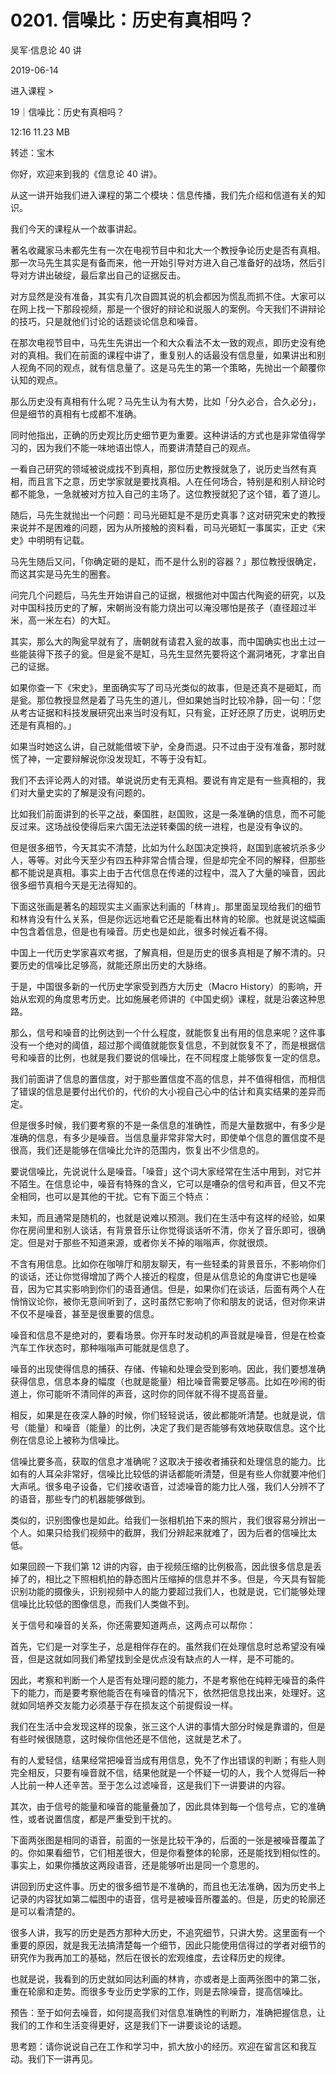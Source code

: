 # 0201. 信噪比：历史有真相吗？

吴军·信息论 40 讲

2019-06-14

进入课程 >

19｜信噪比：历史有真相吗？

12:16 11.23 MB

转述：宝木

你好，欢迎来到我的《信息论 40 讲》。

从这一讲开始我们进入课程的第二个模块：信息传播，我们先介绍和信道有关的知识。

我们今天的课程从一个故事讲起。

著名收藏家马未都先生有一次在电视节目中和北大一个教授争论历史是否有真相。那一次马先生其实是有备而来，他一开始引导对方进入自己准备好的战场，然后引导对方讲出破绽，最后拿出自己的证据反击。

对方显然是没有准备，其实有几次自圆其说的机会都因为慌乱而抓不住。大家可以在网上找一下那段视频，那是一个很好的辩论和说服人的案例。今天我们不讲辩论的技巧，只是就他们讨论的话题谈论信息和噪音。

在那次电视节目中，马先生先讲出一个和大众看法不太一致的观点，即历史没有绝对的真相。我们在前面的课程中讲了，重复别人的话最没有信息量，如果讲出和别人视角不同的观点，就有信息量了。这是马先生的第一个策略，先抛出一个颠覆你认知的观点。

那么历史没有真相有什么呢？马先生认为有大势，比如「分久必合，合久必分」，但是细节的真相有七成都不准确。

同时他指出，正确的历史观比历史细节更为重要。这种讲话的方式也是非常值得学习的，因为我们不能一味地语出惊人，而要讲清楚自己的观点。

一看自己研究的领域被说成找不到真相，那位历史教授就急了，说历史当然有真相，而且言下之意，历史学家就是要找真相。人在任何场合，特别是和别人辩论时都不能急，一急就被对方拉入自己的主场了。这位教授就犯了这个错，着了道儿。

随后，马先生就抛出一个问题：司马光砸缸是不是历史真事？这对研究宋史的教授来说并不是困难的问题，因为从所接触的资料看，司马光砸缸一事属实，正史《宋史》中明明有记载。

马先生随后又问，「你确定砸的是缸，而不是什么别的容器？」那位教授很确定，而这其实是马先生的圈套。

问完几个问题后，马先生开始讲自己的证据，根据他对中国古代陶瓷的研究，以及对中国科技历史的了解，宋朝尚没有能力烧出可以淹没哪怕是孩子（直径超过半米，高一米左右）的大缸。

其实，那么大的陶瓮早就有了，唐朝就有请君入瓮的故事，而中国确实也出土过一些能装得下孩子的瓮。但是瓮不是缸，马先生显然先要将这个漏洞堵死，才拿出自己的证据。

如果你查一下《宋史》，里面确实写了司马光类似的故事，但是还真不是砸缸，而是瓮。那位教授显然是着了马先生的道儿，但如果她当时比较冷静，回一句：「您从考古证据和科技发展研究出来当时没有缸，只有瓮，正好还原了历史，说明历史还是有真相的。」

如果当时她这么讲，自己就能借坡下驴，全身而退。只不过由于没有准备，那时就慌了神，一定要辩解说你没发现缸，不等于没有缸。

我们不去评论两人的对错。单说说历史有无真相。要说有肯定是有一些真相的，我们对大量史实的了解是没有问题的。

比如我们前面讲到的长平之战，秦国胜，赵国败，这是一条准确的信息，而不可能反过来。这场战役使得后来六国无法逆转秦国的统一进程，也是没有争议的。

但是很多细节，今天其实不清楚，比如为什么赵国决定换将，赵国到底被坑杀多少人，等等。对此今天至少有四五种非常合情合理，但是却完全不同的解释，但那些都不能说是真相。事实上由于古代信息在传递的过程中，混入了大量的噪音，因此很多细节真相今天是无法得知的。

下面这张画是著名的超现实主义画家达利画的「林肯」。那里面呈现给我们的细节和林肯没有什么关系，但是你远远地看它还是能看出林肯的轮廓。也就是说这幅画中包含着信息，但是也有噪音。历史也是如此，很多时候近看不得。

中国上一代历史学家喜欢考据，了解真相，但是历史的很多真相是了解不清的。只要历史的信噪比足够高，就能还原出历史的大脉络。

于是，中国很多新的一代历史学家受到西方大历史（Macro History）的影响，开始从宏观的角度思考历史。比如施展老师讲的《中国史纲》课程，就是沿袭这种思路。

那么，信号和噪音的比例达到一个什么程度，就能恢复出有用的信息来呢？这件事没有一个绝对的阈值，超过那个阈值就能恢复信息，不到就恢复不了，而是根据信号和噪音的比例，也就是我们要说的信噪比，在不同程度上能够恢复一定的信息。

我们前面讲了信息的置信度，对于那些置信度不高的信息，并不值得相信，而相信了错误的信息是要付出代价的，代价的大小视自己心中的估计和真实结果的差异而定。

但是很多时候，我们要考察的不是一条信息的准确性，而是大量数据中，有多少是准确的信息，有多少是噪音。当信息量非常非常大时，即使单个信息的置信度不是很高，我们还是能够在信噪比允许的范围内，恢复出不少信息的。

要说信噪比，先说说什么是噪音。「噪音」这个词大家经常在生活中用到，对它并不陌生。在信息论中，噪音有特殊的含义，它可以是嘈杂的信号和声音，但又不完全相同，也可以是其他的干扰。它有下面三个特点：

未知，而且通常是随机的，也就是说难以预测。我们在生活中有这样的经验，如果你在房间里和别人谈话，有背景音乐让你觉得谈话听不清，你关了音乐即可，很确定。但是对于那些不知道来源，或者你关不掉的嗡嗡声，你就很烦。

不含有用信息。比如你在咖啡厅和朋友聊天，有一些轻柔的背景音乐，不影响你们的谈话，还让你觉得增加了两个人接近的程度，但是从信息论的角度讲它也是噪音，因为它其实影响到你们的语音通信。但是，如果你们在谈话，后面有两个人在悄悄议论你，被你无意间听到了，这时虽然它影响了你和朋友的说话，但对你来讲不仅不是噪音，甚至是很重要的信息。

噪音和信息不是绝对的，要看场景。你开车时发动机的声音就是噪音，但是在检查汽车工作状态时，那种嗡嗡声可能就是信息了。

噪音的出现使得信息的捕获、存储、传输和处理会受到影响。因此，我们要想准确获得信息，信息本身的幅度（也就是能量）相比噪音需要足够高。比如在吵闹的街道上，你可能听不清同伴的声音，这时你的同伴就不得不提高音量。

相反，如果是在夜深人静的时候，你们轻轻说话，彼此都能听清楚。也就是说，信号（能量）和噪音（能量）的比例，决定了我们是否能够有效地获取信息。这个比例在信息论上被称为信噪比。

信噪比要多高，获取的信息才准确呢？这取决于接收者捕获和处理信息的能力。比如有的人耳朵非常好，信噪比比较低的讲话都能听清楚，但是有些人你就要冲他们大声吼。很多电子设备，它们接收语音，过滤噪音的能力比人强，我们人分辨不了的语音，那些专门的机器能够做到。

类似的，识别图像也是如此。给我们一张相机拍下来的照片，我们很容易分辨出一个人。如果只给我们视频中的截屏，我们分辨起来就难了，因为后者的信噪比太低。

如果回顾一下我们第 12 讲的内容，由于视频压缩的比例极高，因此很多信息是丢掉了的，相比之下照相机拍的静态图片压缩掉的信息并不多。但是，今天具有智能识别功能的摄像头，识别视频中人的能力要超过我们人，也就是说，它们能够处理信噪比比较低的图像信息，而我们人类做不到。

关于信号和噪音的关系，你还需要知道两点，这两点可以帮你：

首先，它们是一对孪生子，总是相伴存在的。虽然我们在处理信息时总希望没有噪音，但是这就如同我们希望找到全是优点没有缺点的人一样，是不可能的。

因此，考察和判断一个人是否有处理问题的能力，不是考察他在纯粹无噪音的条件下的能力，而是要考察他能否在有噪音的情况下，依然把信息找出来，处理好。这就如同培养交友能力必须基于存在损友这个前提假设一样。

我们在生活中会发现这样的现象，张三这个人讲的事情大部分时候是靠谱的，但是有些时候很随意，这时候你信他还是不信他，这就是艺术了。

有的人爱轻信，结果经常把噪音当成有用信息，免不了作出错误的判断；有些人则完全相反，只要有噪音就不信，结果他就是一个怀疑一切的人，我个人觉得后一种人比前一种人还辛苦。至于怎么过滤噪音，这是我们下一讲要讲的内容。

其次，由于信号的能量和噪音的能量叠加了，因此具体到每一个信号点，它的准确性，或者说置信度，都是严重受到干扰的。

下面两张图是相同的语音，前面的一张是比较干净的，后面的一张是被噪音覆盖了的。你如果看细节，它们相差很大，但是你看整体的轮廓，还是能找到相似性的。事实上，如果你播放这两段语音，还是能够听出是同一个意思的。

讲回到历史这件事。历史的很多细节是不准确的，而且也无法准确，因为历史书上记录的内容犹如第二幅图中的语音，信号是被噪音所覆盖的。但是，历史的轮廓还是可以看清楚的。

很多人讲，我写的历史是西方那种大历史，不追究细节，只讲大势。这里面有一个重要的原因，就是我无法搞清楚每一个细节，因此只能使用信得过的学者对细节的研究作为我再加工的基础，然后在很长的宏观维度，去诠释历史的规律。

也就是说，我看到的历史就如同达利画的林肯，亦或者是上面两张图中的第二张，重在轮廓和走势。而很多专业历史学家的工作，则是去除噪音，提高信噪比。

预告：至于如何去噪音，如何提高我们对信息准确性的判断力，准确把握信息，让我们的工作和生活变得更好，这是我们下一讲要谈论的话题。

思考题：请你说说自己在工作和学习中，抓大放小的经历。欢迎在留言区和我互动。我们下一讲再见。


